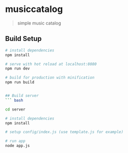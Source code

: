 # musiccatalog

> simple music catalog

## Build Setup

``` bash
# install dependencies
npm install

# serve with hot reload at localhost:8080
npm run dev

# build for production with minification
npm run build


## Build server 
``` bash

cd server

# install dependencies
npm install

# setup config/index.js (use template.js for example)

# run app 
node app.js